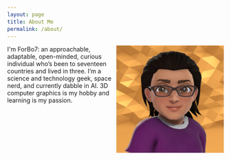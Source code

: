 ```yaml
---
layout: page
title: About Me
permalink: /about/
---
```

<img src="../images/ForBo7.png" alt="ForBo7" width="250" align="right"/>
I'm ForBo7: an approachable, adaptable, open-minded, curious individual who’s been to seventeen countries and lived in 
three. I’m a science and technology geek, space nerd, and currently dabble in AI. 3D computer graphics is my hobby and 
learning is my passion.
